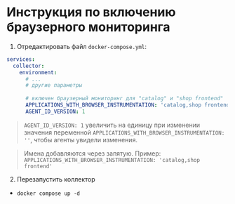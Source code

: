 # Инструкция по включению браузерного мониторинга

1. Отредактировать файл `docker-compose.yml`:

```yaml
services:
  collector:
    environment:
      # ...
      # другие параметры
      
      # включен браузерный мониторинг для "catalog" и "shop frontend" 
      APPLICATIONS_WITH_BROWSER_INSTRUMENTATION: 'catalog,shop frontend'
      AGENT_ID_VERSION: 1

```

>`AGENT_ID_VERSION: 1` увеличить на единицу при изменении значения переменной `APPLICATIONS_WITH_BROWSER_INSTRUMENTATION: ''`, чтобы агенты увидели изменения.

> Имена добавляются через запятую. Пример: `APPLICATIONS_WITH_BROWSER_INSTRUMENTATION: 'catalog,shop frontend'`

2. Перезапустить коллектор 
- `docker compose up -d`
